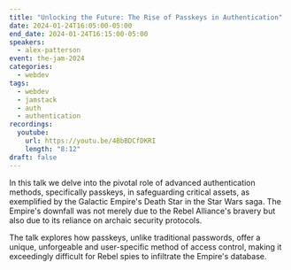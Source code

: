 ```yaml
---
title: "Unlocking the Future: The Rise of Passkeys in Authentication"
date: 2024-01-24T16:05:00-05:00
end_date: 2024-01-24T16:15:00-05:00
speakers:
  - alex-patterson
event: the-jam-2024
categories:
  - webdev
tags:
  - webdev
  - jamstack
  - auth
  - authentication
recordings:
  youtube:
    url: https://youtu.be/4BbBDCfDKRI
    length: "8:12"
draft: false
---
```


In this talk we delve into the pivotal role of advanced authentication methods, specifically passkeys, in safeguarding critical assets, as exemplified by the Galactic Empire's Death Star in the Star Wars saga. The Empire's downfall was not merely due to the Rebel Alliance's bravery but also due to its reliance on archaic security protocols.

The talk explores how passkeys, unlike traditional passwords, offer a unique, unforgeable and user-specific method of access control, making it exceedingly difficult for Rebel spies to infiltrate the Empire's database.
